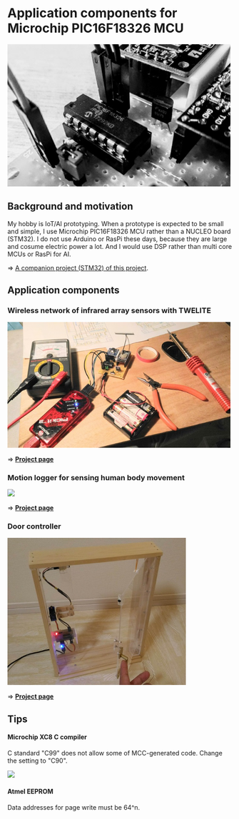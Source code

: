 # Application components for Microchip PIC16F18326 MCU

<img src="./doc/pic16f18326.jpg" width="500">

## Background and motivation

My hobby is IoT/AI prototyping. When a prototype is expected to be small and simple, I use Microchip PIC16F18326 MCU rather than a NUCLEO board (STM32). I do not use Arduino or RasPi these days, because they are large and cosume electric power a lot. And I would use DSP rather than multi core MCUs or RasPi for AI.

=> [A companion project (STM32) of this project](https://github.com/araobp/stm32-mcu).

## Application components

### Wireless network of infrared array sensors with TWELITE 

<img src="./doc/twelite-dip.jpg" width="500">

=> **[Project page](TWELITE.md)**

### Motion logger for sensing human body movement

<img src="./doc/motion_measurement_system.jpg" width="500">

=> **[Project page](MOTION_LOGGER.md)**

### Door controller

<img src="./doc/door_controller.jpg" width="400">

=> **[Project page](DOOR_CONTROLLER.md)**

## Tips

#### Microchip XC8 C compiler

C standard "C99" does not allow some of MCC-generated code. Change the setting to "C90".

![](./doc/C90_standard.jpg)

#### Atmel EEPROM

Data addresses for page write must be 64^n.

